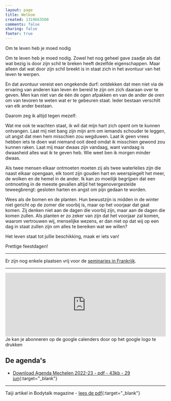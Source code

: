 ```yaml
---
layout: page
title: Welkom
created: 1319663500
comments: false
sharing: false  
footer: true
---
```


Om te leven heb je moed nodig  
  
Om te leven heb je moed nodig. Zowel het nog geheel gave zaadje als dat wat bezig is door zijn schil te breken heeft dezelfde eigenschappen. Maar alleen dat wat door zijn schil breekt is in staat zich in het avontuur van het leven te werpen.  
  
En dat avontuur vereist een ongekende durf: ontdekken dat men niet via de ervaring van anderen kan leven én bereid te zijn om zich daaraan over te geven. Men kan niet van de één de ogen afpakken en van de ander de oren om van tevoren te weten wat er te gebeuren staat. Ieder bestaan verschilt van elk ander bestaan.  
  
Daarom zeg ik altijd tegen mezelf:  

Wat me ook te wachten staat, ik wil dat mijn hart zich opent om te kunnen ontvangen. Laat mij niet bang zijn mijn arm om iemands schouder te leggen, uit angst dat men hem misschien zou wegduwen. Laat ik geen vrees hebben iets te doen wat niemand ooit deed omdat ik misschien gewond zou kunnen raken. Laat mij maar dwaas zijn vandaag, want vandaag is dwaasheid alles wat ik te geven heb. Wie weet ben ik morgen minder dwaas.  
  
Als twee mensen elkaar ontmoeten moeten zij als twee waterlelies zijn die naast elkaar opengaan, elk toont zijn gouden hart en weerspiegelt het meer, de wolken en de hemel in de ander. Ik kan zo moeilijk begrijpen dat een ontmoeting in de meeste gevallen altijd het tegenovergestelde teweegbrengt: gesloten harten en angst om pijn gedaan te worden.  
  
Wees als de bomen en de planten. Hun bewustzijn is midden in de winter niet gericht op de zomer die voorbij is, maar op het voorjaar dat gaat komen. Zij denken niet aan de dagen die voorbij zijn, maar aan de dagen die komen zullen. Als planten er zo zeker van zijn dat het voorjaar zal komen, waarom vertrouwen wij, menselijke wezens, er dan niet op dat wij op een dag in staat zullen zijn om alles te bereiken wat we willen?  
  
Het leven staat tot jullie beschikking, maak er iets van!  
  
Prettige feestdagen!  
  
  

<hr>  

Er zijn nog enkele plaatsen vrij voor de [seminaries in Frankrijk](/taijiquan/seminaries.html). 
  
<hr>   
   
<iframe src="https://calendar.google.com/calendar/embed?showTitle=0&amp;showNav=0&amp;showDate=0&amp;showPrint=0&amp;showTabs=0&amp;showCalendars=0&amp;showTz=0&amp;mode=AGENDA&amp;height=200&amp;wkst=2&amp;hl=nl&amp;bgcolor=%23FFFFFF&amp;src=eddypresent.website%40gmail.com&amp;color=%232F6309&amp;src=bnt52stornmaupomm1p01afrt0%40group.calendar.google.com&amp;color=%23125A12&amp;src=sv4bkhqqsf8snmhcjmhj8hqma4%40group.calendar.google.com&amp;color=%235F6B02&amp;ctz=Europe%2FBrussels" style="border-width:0" width="100%" height="200" frameborder="0" scrolling="no"></iframe>
Je kan je abonneren op de google calenders door op het google logo te drukken
  


## De agenda's

* [Download Agenda Mechelen 2022-23 - pdf - 43kb - 29 jun](/flyers/Mechelen_2022-23.pdf){:target="_blank"}  
<!-- * [Download Agenda Grimbergen 2020-21 - pdf - 47kb - 1 sep](/flyers/Grimbergen_2020-21.pdf){:target="_blank"}   -->


---
Taiji artikel in Bodytalk magazine - [lees de pdf](/flyers/TaiChi_voor_lichaam_en_geest_bodytalk.PDF){:target="_blank"} 
